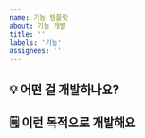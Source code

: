 ```yaml
---
name: 기능 템플릿
about: 기능 개발
title: ''
labels: '기능'
assignees: ''
---
```


## 💡 어떤 걸 개발하나요?


## 🗒️ 이런 목적으로 개발해요
 
